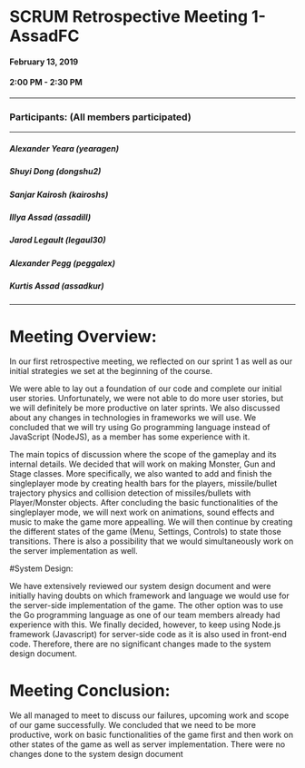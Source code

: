 # SCRUM Retrospective Meeting 1- AssadFC

#### February 13, 2019
#### 2:00 PM - 2:30 PM
---
### Participants: (All members participated)
***
##### Alexander Yeara (yearagen)
##### Shuyi Dong (dongshu2)
##### Sanjar Kairosh (kairoshs)
##### Illya Assad (assadill)
##### Jarod Legault (legaul30)
##### Alexander Pegg (peggalex)
##### Kurtis Assad (assadkur)
***


# Meeting Overview:

In our first retrospective meeting, we reflected on our sprint 1 as well as our initial strategies we set at the beginning of the course.

We were able to lay out a foundation of our code and complete our initial user stories. Unfortunately, we were not able to do more user stories, but we will definitely be more productive on later sprints. We also discussed about any changes in technologies in frameworks we will use. We concluded that we will try using Go programming language instead of JavaScript (NodeJS), as a member has some experience with it.

The main topics of discussion where the scope of the gameplay and its internal details. We decided that will work on making Monster, Gun and Stage classes. More specifically, we also wanted to add and finish the singleplayer mode by creating health bars for the players, missile/bullet trajectory physics and collision detection of missiles/bullets with Player/Monster objects. After concluding the basic functionalities of the singleplayer mode, we will next work on animations, sound effects and music to make the game more appealling. We will then continue by creating the different states of the game (Menu, Settings, Controls) to state those transitions. There is also a possibility that we would simultaneously work on the server implementation as well.

#System Design:

We have extensively reviewed our system design document and were initially having doubts on which framework and language we would use for the server-side implementation of the game. The other option was to use the Go programming language as one of our team members already had experience with this. We finally decided, however, to keep using Node.js framework (Javascript) for server-side code as it is also used in front-end code. Therefore, there are no significant changes made to the system design document.


# Meeting Conclusion:

We all managed to meet to discuss our failures, upcoming work and scope of our game successfully. We concluded that we need to be more productive, work on basic functionalities of the game first and then work on other states of the game as well as server implementation. There were no changes done to the system design document
